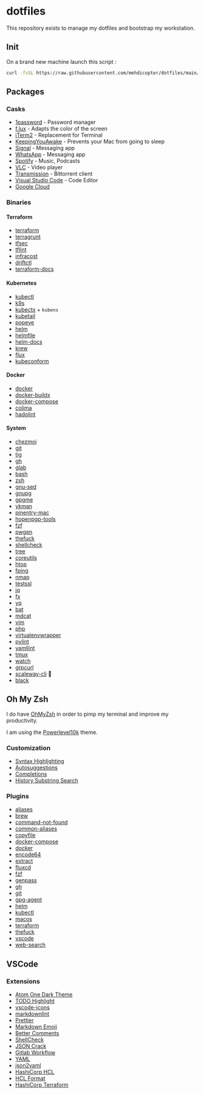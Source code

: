 # dotfiles

This repository exists to manage my dotfiles and bootstrap my workstation.

## Init

On a brand new machine launch this script :

```sh
curl -fsSL https://raw.githubusercontent.com/mehdicopter/dotfiles/main/install.sh | bash
```

## Packages

### Casks

- [1password](https://1password.com/) - Password manager
- [f.lux](https://justgetflux.com/) - Adapts the color of the screen
- [iTerm2](https://iterm2.com/) - Replacement for Terminal
- [KeepingYouAwake](https://keepingyouawake.app/) - Prevents your Mac from going to sleep
- [Signal](https://signal.org/) - Messaging app
- [WhatsApp](https://www.whatsapp.com/) - Messaging app
- [Spotify](https://www.spotify.com/) - Music, Podcasts
- [VLC](https://www.videolan.org/) - Video player
- [Transmission](https://transmissionbt.com/) - Bittorrent client
- [Visual Studio Code](https://code.visualstudio.com/) - Code Editor
- [Google Cloud](https://cloud.google.com/)

### Binaries

#### Terraform

- [terraform](https://www.terraform.io/)
- [terragrunt](https://terragrunt.gruntwork.io/)
- [tfsec](https://github.com/aquasecurity/tfsec)
- [tflint](https://github.com/terraform-linters/tflint)
- [infracost](https://github.com/infracost/infracost)
- [driftctl](https://driftctl.com/)
- [terraform-docs](https://terraform-docs.io/)

#### Kubernetes

- [kubectl](https://kubernetes.io/docs/reference/kubectl/)
- [k9s](https://k9scli.io/)
- [kubectx](https://github.com/ahmetb/kubectx) + `kubens`
- [kubetail](https://github.com/johanhaleby/kubetail)
- [popeye](https://github.com/derailed/popeye)
- [helm](https://helm.sh/)
- [helmfile](https://helmfile.readthedocs.io/en/latest/)
- [helm-docs](https://github.com/norwoodj/helm-docs)
- [krew](https://krew.sigs.k8s.io/)
- [flux](https://fluxcd.io/)
- [kubeconform](https://github.com/yannh/kubeconform)

#### Docker

- [docker](https://github.com/docker/cli)
- [docker-buildx](https://github.com/docker/buildx)
- [docker-compose](https://github.com/docker/compose)
- [colima](https://github.com/abiosoft/colima)
- [hadolint](https://github.com/hadolint/hadolint)

#### System

- [chezmoi](https://www.chezmoi.io/)
- [git](https://git-scm.com/)
- [tig](https://jonas.github.io/tig/)
- [gh](https://github.com/cli/cli)
- [glab](https://gitlab.com/gitlab-org/cli)
- [bash](https://www.gnu.org/software/bash/)
- [zsh](https://www.zsh.org/)
- [gnu-sed](https://www.gnu.org/software/sed/manual/sed.html)
- [gnupg](https://gnupg.org/)
- [gpgme](https://gnupg.org/software/gpgme/index.html)
- [ykman](https://developers.yubico.com/yubikey-manager/)
- [pinentry-mac](https://www.gnupg.org/related_software/pinentry/index.html)
- [hopenpgp-tools](https://hackage.haskell.org/package/hopenpgp-tools)
- [fzf](https://github.com/junegunn/fzf)
- [pwgen](https://pwgen.io/)
- [thefuck](https://github.com/nvbn/thefuck)
- [shellcheck](https://www.shellcheck.net/)
- [tree](https://linux.die.net/man/1/tree)
- [coreutils](https://www.gnu.org/software/coreutils/)
- [htop](https://htop.dev/)
- [fping](https://fping.org/)
- [nmap](https://nmap.org/)
- [testssl](https://testssl.sh/)
- [jq](https://stedolan.github.io/jq/)
- [fx](https://github.com/antonmedv/fx)
- [yq](https://github.com/mikefarah/yq)
- [bat](https://github.com/sharkdp/bat)
- [mdcat](https://github.com/swsnr/mdcat)
- [vim](https://www.vim.org/)
- [php](https://www.php.net/)
- [virtualenvwrapper](https://virtualenvwrapper.readthedocs.io/)
- [pylint](https://pylint.readthedocs.io/en/latest/)
- [yamllint](https://github.com/adrienverge/yamllint)
- [tmux](https://github.com/tmux/tmux/wiki)
- [watch](https://linux.die.net/man/1/watch)
- [grpcurl](https://github.com/fullstorydev/grpcurl)
- [scaleway-cli](https://github.com/scaleway/scaleway-cli) :purple_heart:
- [black](https://black.readthedocs.io/en/stable/)

## Oh My Zsh

I do have [OhMyZsh](https://github.com/ohmyzsh/ohmyzsh) in order to pimp my terminal and improve my productivity.

I am using the [Powerlevel10k](https://github.com/romkatv/powerlevel10k) theme.

### Customization

- [Syntax Highlighting](https://github.com/zsh-users/zsh-syntax-highlighting)
- [Autosuggestions](https://github.com/zsh-users/zsh-autosuggestions)
- [Completions](https://github.com/zsh-users/zsh-completions)
- [History Substring Search](https://github.com/zsh-users/zsh-history-substring-search)

### Plugins

- [aliases](https://github.com/ohmyzsh/ohmyzsh/tree/master/plugins/aliases)
- [brew](https://github.com/ohmyzsh/ohmyzsh/tree/master/plugins/brew)
- [command-not-found](https://github.com/ohmyzsh/ohmyzsh/tree/master/plugins/command-not-found)
- [common-aliases](https://github.com/ohmyzsh/ohmyzsh/tree/master/plugins/common-aliases)
- [copyfile](https://github.com/ohmyzsh/ohmyzsh/tree/master/plugins/copyfile)
- [docker-compose](https://github.com/ohmyzsh/ohmyzsh/tree/master/plugins/docker-compose)
- [docker](https://github.com/ohmyzsh/ohmyzsh/tree/master/plugins/docker)
- [encode64](https://github.com/ohmyzsh/ohmyzsh/tree/master/plugins/encode64)
- [extract](https://github.com/ohmyzsh/ohmyzsh/tree/master/plugins/extract)
- [fluxcd](https://github.com/ohmyzsh/ohmyzsh/tree/master/plugins/fluxcd)
- [fzf](https://github.com/ohmyzsh/ohmyzsh/tree/master/plugins/fzf)
- [genpass](https://github.com/ohmyzsh/ohmyzsh/tree/master/plugins/genpass)
- [gh](https://github.com/ohmyzsh/ohmyzsh/tree/master/plugins/gh)
- [git](https://github.com/ohmyzsh/ohmyzsh/tree/master/plugins/git)
- [gpg-agent](https://github.com/ohmyzsh/ohmyzsh/tree/master/plugins/gpg-agent)
- [helm](https://github.com/ohmyzsh/ohmyzsh/tree/master/plugins/helm)
- [kubectl](https://github.com/ohmyzsh/ohmyzsh/tree/master/plugins/kubectl)
- [macos](https://github.com/ohmyzsh/ohmyzsh/tree/master/plugins/macos)
- [terraform](https://github.com/ohmyzsh/ohmyzsh/tree/master/plugins/terraform)
- [thefuck](https://github.com/ohmyzsh/ohmyzsh/tree/master/plugins/thefuck)
- [vscode](https://github.com/ohmyzsh/ohmyzsh/tree/master/plugins/vscode)
- [web-search](https://github.com/ohmyzsh/ohmyzsh/tree/master/plugins/web-search)

## VSCode

### Extensions

- [Atom One Dark Theme](https://marketplace.visualstudio.com/items?itemName=akamud.vscode-theme-onedark)
- [TODO Highlight](https://marketplace.visualstudio.com/items?itemName=wayou.vscode-todo-highlight)
- [vscode-icons](https://marketplace.visualstudio.com/items?itemName=vscode-icons-team.vscode-icons)
- [markdownlint](https://marketplace.visualstudio.com/items?itemName=DavidAnson.vscode-markdownlint)
- [Prettier](https://marketplace.visualstudio.com/items?itemName=esbenp.prettier-vscode)
- [Markdown Emoji](https://marketplace.visualstudio.com/items?itemName=bierner.markdown-emoji)
- [Better Comments](https://marketplace.visualstudio.com/items?itemName=aaron-bond.better-comments)
- [ShellCheck](https://marketplace.visualstudio.com/items?itemName=timonwong.shellcheck)
- [JSON Crack](https://marketplace.visualstudio.com/items?itemName=aykutsarac.jsoncrack-vscode)
- [Gitlab Workflow](https://marketplace.visualstudio.com/items?itemName=GitLab.gitlab-workflow)
- [YAML](https://marketplace.visualstudio.com/items?itemName=redhat.vscode-yaml)
- [json2yaml](https://marketplace.visualstudio.com/items?itemName=tuxtina.json2yaml)
- [HashiCorp HCL](https://marketplace.visualstudio.com/items?itemName=hashicorp.hcl)
- [HCL Format](https://marketplace.visualstudio.com/items?itemName=fredwangwang.vscode-hcl-format)
- [HashiCorp Terraform](https://marketplace.visualstudio.com/items?itemName=hashicorp.terraform)
